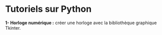 # Tutoriels sur Python

**1- Horloge numérique :** créer une horloge avec la bibliothèque graphique Tkinter.

